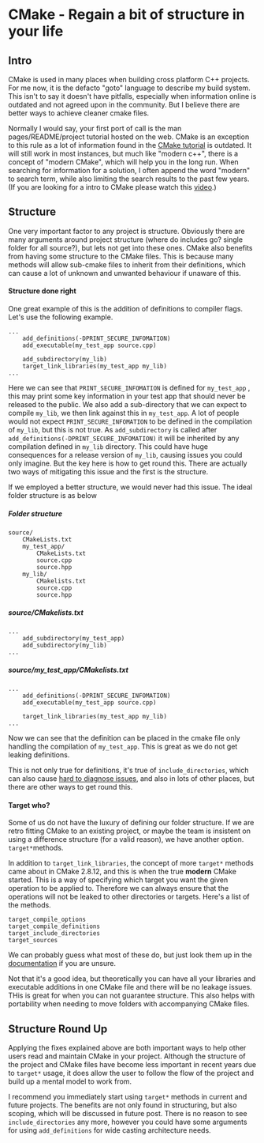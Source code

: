 # CMake - Regain a bit of structure in your life

## Intro
CMake is used in many places when building cross platform C++ projects. For me now, it is the defacto "goto" language to describe my build system. This isn't to say it doesn't have pitfalls, especially when information online is outdated and not agreed upon in the community. But I believe there are better ways to achieve cleaner cmake files. 

Normally I would say, your first port of call is the man pages/README/project tutorial hosted on the web. CMake is an exception to this rule as a lot of information found in the [CMake tutorial][] is outdated. It will still work in most instances, but much like "modern c++", there is a concept of "modern CMake", which will help you in the long run.  When searching for information for a solution, I often append the word "modern" to search term, while also limiting the search results to the past few years. 
(If you are looking for a intro to CMake please watch this [video][CMake intro video].)

## Structure
One very important factor to any project is structure. Obviously there are many arguments around project structure (where do includes go? single folder for all source?), but lets not get into these ones. CMake also benefits from having some structure to the CMake files. This is because many methods will allow sub-cmake files to inherit from their definitions, which can cause a lot of unknown and unwanted behaviour if unaware of this. 

#### Structure done right
One great example of this is the addition of definitions to compiler flags. Let's use the following example.
```
...
	add_definitions(-DPRINT_SECURE_INFOMATION)
	add_executable(my_test_app source.cpp)

	add_subdirectory(my_lib)
	target_link_libraries(my_test_app my_lib)
...
```
Here we can see that `PRINT_SECURE_INFOMATION` is defined for `my_test_app` , this may print some key information in your test app that should never be released to the public. We also add a sub-directory that we can expect to compile `my_lib`, we then link against this in `my_test_app`. A lot of people would not expect `PRINT_SECURE_INFOMATION` to be defined in the compilation of `my_lib`, but this is not true. As `add_subdirectory` is called after `add_definitions(-DPRINT_SECURE_INFOMATION)` it will be inherited by any compilation defined in `my_lib` directory. This could have huge consequences for a release version of `my_lib`, causing issues you could only imagine. But the key here is how to get round this. There are actually two ways of mitigating this issue and the first is the structure. 

If we employed a better structure, we would never had this issue.  The ideal folder structure is as below

##### Folder structure
```
source/
	CMakeLists.txt
	my_test_app/
		CMakeLists.txt
		source.cpp
		source.hpp
	my_lib/
		CMakelists.txt
		source.cpp
		source.hpp
```
##### source/CMakelists.txt 
```
...
	add_subdirectory(my_test_app)
	add_subdirectory(my_lib)
...
```
##### source/my_test_app/CMakelists.txt
```
...
	add_definitions(-DPRINT_SECURE_INFOMATION)
	add_executable(my_test_app source.cpp)

	target_link_libraries(my_test_app my_lib)
...
```
Now we can see that the definition can be placed in the cmake file only handling the compilation of `my_test_app`. This is great as we do not get leaking definitions.

This is not only true for definitions, it's true of `include_directories`, which can also cause [hard to diagnose issues][Stackoverflow include], and also in lots of other places, but there are other ways to get round this.

#### Target who?
Some of us do not have the luxury of defining our folder structure. If we are retro fitting CMake to an existing project, or maybe the team is insistent on using a difference structure (for a valid reason), we have another option. `target*`methods.

In addition to `target_link_libraries`, the concept of more `target*` methods came about in CMake 2.8.12, and this is when the true **modern** CMake started. This is a way of specifying which target you want the given operation to be applied to. Therefore we can always ensure that the operations will not be leaked to other directories or targets. Here's a list of the methods.
```
target_compile_options
target_compile_definitions
target_include_directories
target_sources  
```
We can probably guess what most of these do, but just look them up in the [documentation][CMake Documentation] if you are unsure. 

Not that it's a good idea, but theoretically you can have all your libraries and executable additions in one CMake file and there will be no leakage issues. THis is great for when you can not guarantee structure. This also helps with portability when needing to move folders with accompanying CMake files.

## Structure Round Up
Applying the fixes explained above are both important ways to help other users read and maintain CMake in your project. Although the structure of the project and CMake files have become less important in recent years due to `target*` usage, it does allow the user to follow the flow of the project and build up a mental model to work from. 

I recommend you immediately start using `target*` methods in current and future projects. The benefits are not only found in structuring, but also scoping, which will be discussed in future post. There is no reason to see `include_directories` any more, however you could have some arguments for using `add_definitions` for wide casting architecture needs.  

[CMake Documentation]: https://cmake.org/cmake/help/v3.10/index.html
[Stackoverflow include]: https://stackoverflow.com/questions/19981534/cmake-include-directories

[CMake tutorial]: https://cmake.org/cmake-tutorial/
[CMake intro video]: https://www.youtube.com/watch?v=JsjI5xr1jxM
